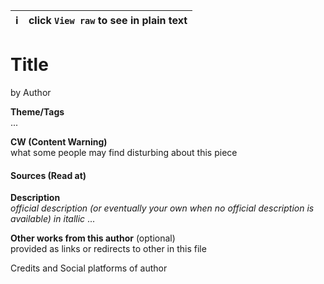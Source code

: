 | ℹ️ | click `View raw` to see in plain text |
|:---:|:---|

# Title
by Author

**Theme/Tags**  
...

**CW (Content Warning)**  
what some people may find disturbing about this piece

#### Sources (Read at)

**Description**  
*official description (or eventually your own when no official description is available) in itallic*
...

**Other works from this author** (optional)  
provided as links or redirects to other in this file

Credits and Social platforms of author